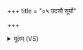 +++
title = "०५ उदसौ सूर्यो"

+++
<details><summary>मूलम् (VS)</summary>

उद॒सौ सूर्यो॑ अगा॒दुदि॒दं मा॑म॒कं वचः॑। यथा॒हं श॑त्रु॒हो ऽसा॑न्यसप॒त्नः स॑पत्न॒हा ॥
</details>